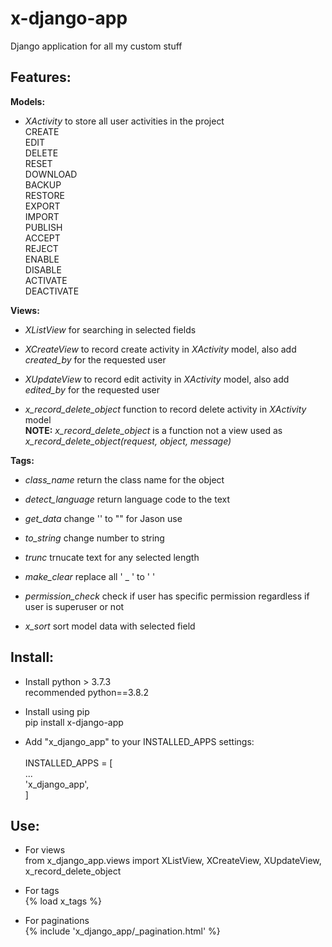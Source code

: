 # x-django-app

Django application for all my custom stuff

## Features:

**Models:**

- *XActivity* to store all user activities in the project\
  CREATE\
  EDIT\
  DELETE\
  RESET\
  DOWNLOAD\
  BACKUP\
  RESTORE\
  EXPORT\
  IMPORT\
  PUBLISH\
  ACCEPT\
  REJECT\
  ENABLE\
  DISABLE\
  ACTIVATE\
  DEACTIVATE


**Views:**

- *XListView* for searching in selected fields

- *XCreateView* to record create activity in *XActivity* model, also add *created_by* for the requested user

- *XUpdateView* to record edit activity in *XActivity* model, also add *edited_by* for the requested user

- *x_record_delete_object* function to record delete activity in *XActivity* model\
**NOTE:** *x_record_delete_object* is a function not a view used as\
*x_record_delete_object(request, object, message)*

**Tags:**

- *class_name* return the class name for the object

- *detect_language* return language code to the text

- *get_data* change '' to "" for Jason use

- *to_string* change number to string

- *trunc* trnucate text for any selected length

- *make_clear* replace all ' _ ' to ' '

- *permission_check* check if user has specific permission regardless if user is superuser or not

- *x_sort* sort model data with selected field



## Install:

* Install python > 3.7.3\
recommended python==3.8.2

* Install using pip\
pip install x-django-app

* Add "x_django_app" to your INSTALLED_APPS settings:\
\
  INSTALLED_APPS = [\
      ...\
      'x_django_app',\
  ]


## Use:

* For views\
    from x_django_app.views import XListView, XCreateView, XUpdateView, x_record_delete_object

* For tags\
  {% load x_tags %}

* For paginations\
  {% include 'x_django_app/_pagination.html' %}
